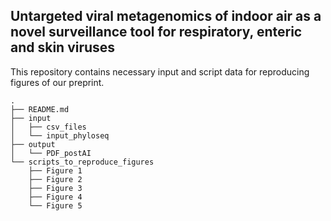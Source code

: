## Untargeted viral metagenomics of indoor air as a novel surveillance tool for respiratory, enteric and skin viruses

This repository contains necessary input and script data for reproducing figures of our preprint.

```
.
├── README.md
├── input
│   ├── csv_files
│   └── input_phyloseq
├── output
│   └── PDF_postAI
└── scripts_to_reproduce_figures
    ├── Figure 1
    ├── Figure 2
    ├── Figure 3
    ├── Figure 4
    └── Figure 5
```
